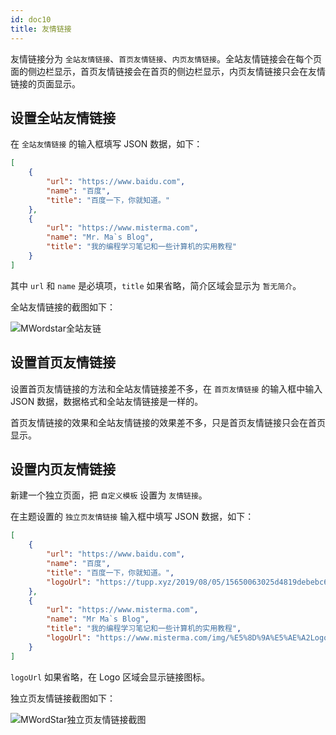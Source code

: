 ```yaml
---
id: doc10
title: 友情链接
---
```


友情链接分为 `全站友情链接`、`首页友情链接`、`内页友情链接`。全站友情链接会在每个页面的侧边栏显示，首页友情链接会在首页的侧边栏显示，内页友情链接只会在友情链接的页面显示。

## 设置全站友情链接

在 `全站友情链接` 的输入框填写 JSON 数据，如下：

```json
[
    {
        "url": "https://www.baidu.com",
        "name": "百度",
        "title": "百度一下，你就知道。"
    },
    {
        "url": "https://www.misterma.com",
        "name": "Mr. Ma`s Blog",
        "title": "我的编程学习笔记和一些计算机的实用教程"
    }
]
```

其中 `url` 和 `name` 是必填项，`title` 如果省略，简介区域会显示为 `暂无简介`。

全站友情链接的截图如下：

![MWordstar全站友链](assets/16043697812188.jpeg)

## 设置首页友情链接

设置首页友情链接的方法和全站友情链接差不多，在 `首页友情链接` 的输入框中输入 JSON 数据，数据格式和全站友情链接是一样的。

首页友情链接的效果和全站友情链接的效果差不多，只是首页友情链接只会在首页显示。

## 设置内页友情链接

新建一个独立页面，把 `自定义模板` 设置为 `友情链接`。

在主题设置的 `独立页友情链接` 输入框中填写 JSON 数据，如下：

```json
[
    {
        "url": "https://www.baidu.com",
        "name": "百度",
        "title": "百度一下，你就知道。",
        "logoUrl": "https://tupp.xyz/2019/08/05/15650063025d4819debebc6.jpg"
    },
    {
        "url": "https://www.misterma.com",
        "name": "Mr Ma`s Blog",
        "title": "我的编程学习笔记和一些计算机的实用教程",
        "logoUrl": "https://www.misterma.com/img/%E5%8D%9A%E5%AE%A2Logo.png"
    }
]
```

`logoUrl` 如果省略，在 Logo 区域会显示链接图标。

独立页友情链接截图如下：

![MWordStar独立页友情链接截图](assets/16043698156120.png)